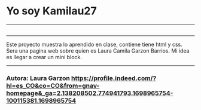 # Yo soy Kamilau27
---
## 
---
Este proyecto muestra lo aprendido en clase, contiene tiene html y css. Sera una pagina web sobre quien es Laura Camila Garzon Barrios. Mi idea es llegar a crear un mini block. 

--- 
### Autora: Laura Garzon  https://profile.indeed.com/?hl=es_CO&co=CO&from=gnav-homepage&_ga=2.138208502.774941793.1698965754-100115381.1698965754
